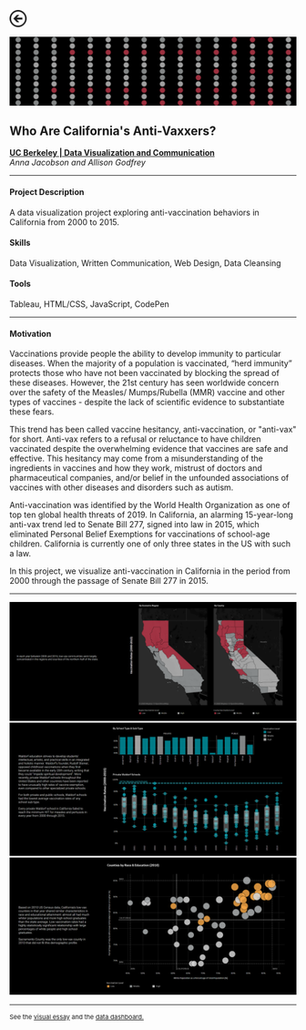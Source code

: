 [<img src="images/arrow_back.png?raw=true" width="30"/>](/data_science/index)

[<img src="images/anti-vaxxers_1.PNG?raw=true"/>](https://github.com/annacjacobson/207_FinalProject_Askeladden)

## Who Are California's Anti-Vaxxers?
[**UC Berkeley | Data Visualization and Communication**](https://www.ischool.berkeley.edu/courses/datasci/209)<br>
*Anna Jacobson and Allison Godfrey*

---

#### Project Description
A data visualization project exploring anti-vaccination behaviors in California from 2000 to 2015.

#### Skills 
Data Visualization, Written Communication, Web Design, Data Cleansing

#### Tools 
Tableau, HTML/CSS, JavaScript, CodePen

---

#### Motivation

Vaccinations provide people the ability to develop immunity to particular diseases. When the majority of a population is vaccinated, “herd immunity” protects those who have not been vaccinated by blocking the spread of these diseases. However, the 21st century has seen worldwide concern over the safety of the Measles/ Mumps/Rubella (MMR) vaccine and other types of vaccines - despite the lack of scientific evidence to substantiate these fears.

This trend has been called vaccine hesitancy, anti-vaccination, or "anti-vax" for short. Anti-vax refers to a refusal or reluctance to have children vaccinated despite the overwhelming evidence that vaccines are safe and effective. This hesitancy may come from a misunderstanding of the ingredients in vaccines and how they work, mistrust of doctors and pharmaceutical companies, and/or belief in the unfounded associations of vaccines with other diseases and disorders such as autism.

Anti-vaccination was identified by the World Health Organization as one of top ten global health threats of 2019. In California, an alarming 15-year-long anti-vax trend led to Senate Bill 277, signed into law in 2015, which eliminated Personal Belief Exemptions for vaccinations of school-age children. California is currently one of only three states in the US with such a law.

In this project, we visualize anti-vaccination in California in the period from 2000 through the passage of Senate Bill 277 in 2015.

---

<img src="images/anti-vaxxers_4.PNG?raw=true"/>

<img src="images/anti-vaxxers_2.PNG?raw=true"/> 

<img src="images/anti-vaxxers_3.PNG?raw=true"/>

---
<p style="font-size:11px">See the <a href="http://people.ischool.berkeley.edu/~ajacobson/final_project/">visual essay</a> and the <a href="http://people.ischool.berkeley.edu/~ajacobson/final_project_db/">data dashboard.</a></p>

